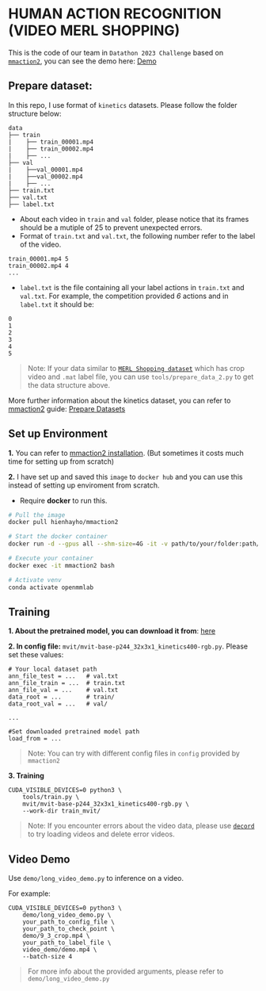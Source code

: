 # HUMAN ACTION RECOGNITION (VIDEO MERL SHOPPING)

This is the code of our team in `Datathon 2023 Challenge` based on [`mmaction2`](https://github.com/open-mmlab/mmaction2), you can see the demo here: [Demo](https://youtu.be/5HXY9q-BNh8)

## Prepare dataset:
In this repo, I use format of `kinetics` datasets. Please follow the folder structure below:

    data
    ├── train
    |    ├── train_00001.mp4
    |    ├── train_00002.mp4
    |    ├── ... 
    ├── val
    |    ├──val_00001.mp4
    |    ├──val_00002.mp4
    |    ├── ...             
    ├── train.txt                     
    ├── val.txt
    ├── label.txt             

- About each video in `train` and `val` folder, please notice that its frames should be a mutiple of 25 to prevent unexpected errors.
- Format of `train.txt` and `val.txt`, the following number refer to the label of the video.

```
train_00001.mp4 5
train_00002.mp4 4
...
```
- `label.txt` is the file containing all your label actions in `train.txt` and `val.txt`. For example, the competition provided *6* actions and in `label.txt` it should be:
```
0
1
2
3
4
5
```
> Note: If your data similar to [`MERL Shopping dataset`](https://paperswithcode.com/dataset/merl-shopping) which has crop video and `.mat` label file, you can use `tools/prepare_data_2.py` to get the data structure above.

More further information about the kinetics dataset, you can refer to [mmaction2](https://github.com/open-mmlab/mmaction2) guide: [Prepare Datasets](https://mmaction2.readthedocs.io/en/latest/user_guides/prepare_dataset.html)

## Set up Environment
**1.** You can refer to [mmaction2 installation](https://mmaction2.readthedocs.io/en/latest/get_started/installation.html). (But sometimes it costs much time for setting up from scratch)

**2.** I have set up and saved this `image` to `docker hub` and you can use this instead of setting up enviroment from scratch.

- Require **docker** to run this.

```bash
# Pull the image
docker pull hienhayho/mmaction2

# Start the docker container
docker run -d --gpus all --shm-size=4G -it -v path/to/your/folder:path/to/your/folder --name mmaction2 hienhayho/mmaction2:latest bash

# Execute your container
docker exec -it mmaction2 bash

# Activate venv
conda activate openmmlab
```

## Training
**1. About the pretrained model, you can download it from**: [here](https://drive.google.com/file/d/1Z_D5IcJx35gMHuwZYnNvZe7_N6dzPVPO/view?usp=sharing)

**2. In config file:**  `mvit/mvit-base-p244_32x3x1_kinetics400-rgb.py`. Please set these values:

```
# Your local dataset path
ann_file_test = ...   # val.txt
ann_file_train = ...  # train.txt
ann_file_val = ...    # val.txt
data_root = ...       # train/
data_root_val = ...   # val/

...

#Set downloaded pretrained model path 
load_from = ...
```

> Note: You can try with different config files in `config` provided by `mmaction2`

**3. Training**
```python3
CUDA_VISIBLE_DEVICES=0 python3 \
    tools/train.py \
    mvit/mvit-base-p244_32x3x1_kinetics400-rgb.py \
    --work-dir train_mvit/
```
> Note: If you encounter errors about the video data, please use [`decord`](https://github.com/dmlc/decord) to try loading videos and delete error videos.

## Video Demo
Use `demo/long_video_demo.py` to inference on a video.

For example:
```python3
CUDA_VISIBLE_DEVICES=0 python3 \
    demo/long_video_demo.py \
    your_path_to_config_file \
    your_path_to_check_point \
    demo/9_3_crop.mp4 \
    your_path_to_label_file \
    video_demo/demo.mp4 \
    --batch-size 4
```

> For more info about the provided arguments, please refer to `demo/long_video_demo.py`